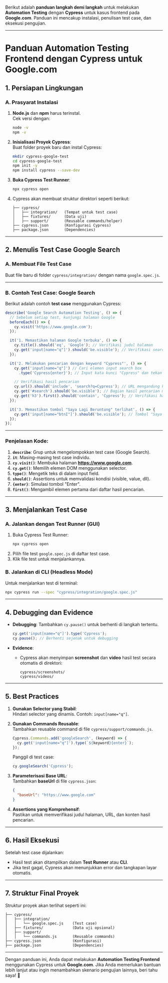 Berikut adalah **panduan langkah demi langkah** untuk melakukan **Automation Testing** dengan **Cypress** untuk kasus frontend pada **Google.com**. Panduan ini mencakup instalasi, penulisan test case, dan eksekusi pengujian.

---

# **Panduan Automation Testing Frontend dengan Cypress untuk Google.com**

## **1. Persiapan Lingkungan**

### **A. Prasyarat Instalasi**
1. **Node.js** dan **npm** harus terinstal.  
   Cek versi dengan:  
   ```bash
   node -v
   npm -v
   ```

2. **Inisialisasi Proyek Cypress**:  
   Buat folder proyek baru dan instal Cypress:  
   ```bash
   mkdir cypress-google-test
   cd cypress-google-test
   npm init -y
   npm install cypress --save-dev
   ```

3. **Buka Cypress Test Runner**:  
   ```bash
   npx cypress open
   ```

4. Cypress akan membuat struktur direktori seperti berikut:  
   ```
   ├── cypress/
   │   ├── integration/   (Tempat untuk test case)
   │   ├── fixtures/      (Data uji)
   │   ├── support/       (Reusable commands/helper)
   ├── cypress.json       (Konfigurasi Cypress)
   ├── package.json       (Dependencies)
   ```

---

## **2. Menulis Test Case Google Search**

### **A. Membuat File Test Case**  
Buat file baru di folder `cypress/integration/` dengan nama `google.spec.js`.

---

### **B. Contoh Test Case: Google Search**
Berikut adalah contoh **test case** menggunakan Cypress:

```javascript
describe('Google Search Automation Testing', () => {
  // Sebelum setiap test, kunjungi halaman Google
  beforeEach(() => {
    cy.visit('https://www.google.com');
  });

  it('1. Memastikan halaman Google terbuka', () => {
    cy.title().should('eq', 'Google'); // Verifikasi judul halaman
    cy.get('input[name="q"]').should('be.visible'); // Verifikasi search box tampil
  });

  it('2. Melakukan pencarian dengan keyword "Cypress"', () => {
    cy.get('input[name="q"]') // Cari elemen input search box
      .type('Cypress{enter}'); // Input kata kunci "Cypress" dan tekan Enter

    // Verifikasi hasil pencarian
    cy.url().should('include', 'search?q=Cypress'); // URL mengandung keyword
    cy.get('#search').should('be.visible'); // Bagian hasil pencarian muncul
    cy.get('h3').first().should('contain', 'Cypress'); // Verifikasi hasil pertama relevan
  });

  it('3. Memastikan tombol "Saya Lagi Beruntung" terlihat', () => {
    cy.get('input[name="btnI"]').should('be.visible'); // Tombol "Saya Lagi Beruntung"
  });
});
```

---

### **Penjelasan Kode:**
1. **`describe`**: Grup untuk mengelompokkan test case (Google Search).  
2. **`it`**: Masing-masing test case individu.  
3. **`cy.visit()`**: Membuka halaman **https://www.google.com**.  
4. **`cy.get()`**: Memilih elemen DOM menggunakan selector.  
5. **`type()`**: Mengetik teks di dalam input field.  
6. **`should()`**: Assertions untuk memvalidasi kondisi (visible, value, dll).  
7. **`{enter}`**: Simulasi tombol "Enter".  
8. **`first()`**: Mengambil elemen pertama dari daftar hasil pencarian.

---

## **3. Menjalankan Test Case**

### **A. Jalankan dengan Test Runner (GUI)**
1. Buka Cypress Test Runner:  
   ```bash
   npx cypress open
   ```
2. Pilih file test `google.spec.js` di daftar test case.  
3. Klik file test untuk menjalankannya.

### **B. Jalankan di CLI (Headless Mode)**
Untuk menjalankan test di terminal:  
```bash
npx cypress run --spec "cypress/integration/google.spec.js"
```

---

## **4. Debugging dan Evidence**

- **Debugging**: Tambahkan `cy.pause()` untuk berhenti di langkah tertentu.  
   ```javascript
   cy.get('input[name="q"]').type('Cypress');
   cy.pause(); // Berhenti sejenak untuk debugging
   ```

- **Evidence**:  
  - Cypress akan menyimpan **screenshot** dan **video** hasil test secara otomatis di direktori:  
    ```
    cypress/screenshots/
    cypress/videos/
    ```

---

## **5. Best Practices**

1. **Gunakan Selector yang Stabil**:  
   Hindari selector yang dinamis. Contoh: `input[name="q"]`.

2. **Gunakan Commands Reusable**:  
   Tambahkan reusable command di file `cypress/support/commands.js`.  
   ```javascript
   Cypress.Commands.add('googleSearch', (keyword) => {
     cy.get('input[name="q"]').type(`${keyword}{enter}`);
   });
   ```

   Panggil di test case:  
   ```javascript
   cy.googleSearch('Cypress');
   ```

3. **Parameterisasi Base URL**:  
   Tambahkan **baseUrl** di file `cypress.json`:  
   ```json
   {
     "baseUrl": "https://www.google.com"
   }
   ```

4. **Assertions yang Komprehensif**:  
   Pastikan untuk memverifikasi judul halaman, URL, dan konten hasil pencarian.

---

## **6. Hasil Eksekusi**

Setelah test case dijalankan:
- Hasil test akan ditampilkan dalam **Test Runner** atau **CLI**.
- Jika test gagal, Cypress akan menunjukkan error dan tangkapan layar otomatis.

---

## **7. Struktur Final Proyek**

Struktur proyek akan terlihat seperti ini:
```
├── cypress/
│   ├── integration/
│   │   └── google.spec.js    (Test case)
│   ├── fixtures/             (Data uji opsional)
│   ├── support/
│   │   └── commands.js       (Reusable commands)
├── cypress.json              (Konfigurasi)
├── package.json              (Dependencies)
```

---

Dengan panduan ini, Anda dapat melakukan **Automation Testing Frontend** menggunakan Cypress untuk **Google.com**. Jika Anda memerlukan bantuan lebih lanjut atau ingin menambahkan skenario pengujian lainnya, beri tahu saya! 🚀
